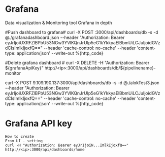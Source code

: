 # Grafana
Data visualization &amp; Monitoring tool Grafana in depth

#Push dashboard to grafana#
curl -X POST <ip>:3000/api/dashboards/db -s -d @./grafanadashboard.json --header "Authorization: Bearer eyJrIjoiUXRFZlBPbU53NGw3YVlKQnJrUlp5eG1kYkkyaElBbmUiLCJuIjoidGVzdCIsImlkIjoxfQ=="  --header 'cache-control: no-cache' --header 'content-type: application/json' --write-out %{http_code}


#Delete grafana dashboard #
curl -X DELETE -H "Authorization: Bearer ${grafanaApiKey}" http://<ip>:3000/api/dashboards/db/${pipelinename}-monitor

curl -X POST 9.109.190.137:3000/api/dashboards/db -s -d @./alokTest3.json --header "Authorization: Bearer eyJrIjoiUXRFZlBPbU53NGw3YVlKQnJrUlp5eG1kYkkyaElBbmUiLCJuIjoidGVzdCIsImlkIjoxfQ=="  --header 'cache-control: no-cache' --header 'content-type: application/json' --write-out %{http_code}



# Grafana  API key 
    How to create
    From UI - setting 
    curl -H "Authorization: Bearer eyJrIjoiN...ImlkIjoxfQ==" http://<ip>:3000/api/dashboards/home

